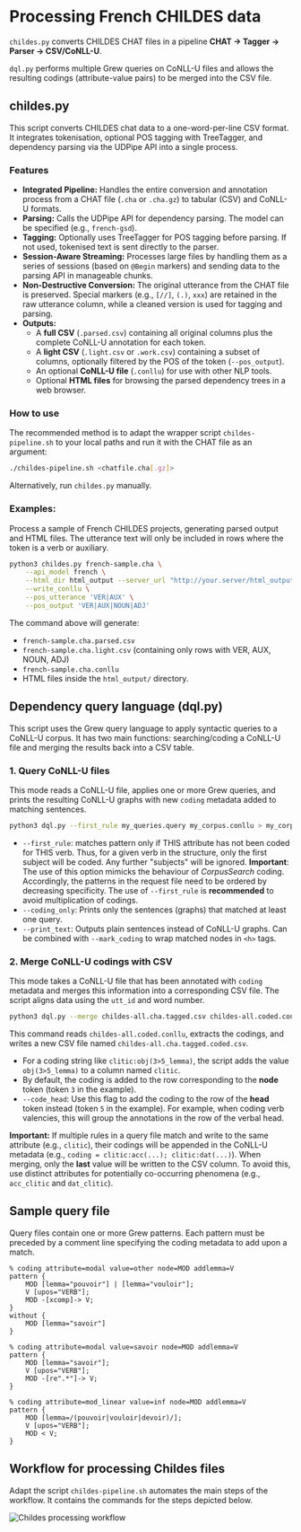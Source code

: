 # Processing French CHILDES data

`childes.py` converts CHILDES CHAT files in a pipeline **CHAT -\> Tagger -\> Parser -\> CSV/CoNLL-U**.

`dql.py` performs multiple Grew queries on CoNLL-U files and allows the resulting codings (attribute-value pairs) to be merged into the CSV file.

## childes.py

This script converts CHILDES chat data to a one-word-per-line CSV format. It integrates tokenisation, optional POS tagging with TreeTagger, and dependency parsing via the UDPipe API into a single process.

### Features

  - **Integrated Pipeline:** Handles the entire conversion and annotation process from a CHAT file (`.cha` or `.cha.gz`) to tabular (CSV) and CoNLL-U formats.
  - **Parsing:** Calls the UDPipe API for dependency parsing. The model can be specified (e.g., `french-gsd`).
  - **Tagging:** Optionally uses TreeTagger for POS tagging before parsing. If not used, tokenised text is sent directly to the parser.
  - **Session-Aware Streaming:** Processes large files by handling them as a series of sessions (based on `@Begin` markers) and sending data to the parsing API in manageable chunks.
  - **Non-Destructive Conversion:** The original utterance from the CHAT file is preserved. Special markers (e.g., `[//]`, `(.)`, `xxx`) are retained in the raw utterance column, while a cleaned version is used for tagging and parsing.
  - **Outputs:**
      - A **full CSV** (`.parsed.csv`) containing all original columns plus the complete CoNLL-U annotation for each token.
      - A **light CSV** (`.light.csv` or `.work.csv`) containing a subset of columns, optionally filtered by the POS of the token (`--pos_output`).
      - An optional **CoNLL-U file** (`.conllu`) for use with other NLP tools.
      - Optional **HTML files** for browsing the parsed dependency trees in a web browser.

### How to use

The recommended method is to adapt the wrapper script `childes-pipeline.sh` to your local paths and run it with the CHAT file as an argument:

```sh
./childes-pipeline.sh <chatfile.cha[.gz]>
```

Alternatively, run `childes.py` manually.

### Examples:

Process a sample of French CHILDES projects, generating parsed output and HTML files. The utterance text will only be included in rows where the token is a verb or auxiliary.

```sh
python3 childes.py french-sample.cha \
    --api_model french \
    --html_dir html_output --server_url "http://your.server/html_output" \
    --write_conllu \
    --pos_utterance 'VER|AUX' \
    --pos_output 'VER|AUX|NOUN|ADJ'
```

The command above will generate:

  - `french-sample.cha.parsed.csv`
  - `french-sample.cha.light.csv` (containing only rows with VER, AUX, NOUN, ADJ)
  - `french-sample.cha.conllu`
  - HTML files inside the `html_output/` directory.

## Dependency query language (dql.py)

This script uses the Grew query language to apply syntactic queries to a CoNLL-U corpus. It has two main functions: searching/coding a CoNLL-U file and merging the results back into a CSV table.

### 1\. Query CoNLL-U files

This mode reads a CoNLL-U file, applies one or more Grew queries, and prints the resulting CoNLL-U graphs with new `coding` metadata added to matching sentences.

```sh
python3 dql.py --first_rule my_queries.query my_corpus.conllu > my_corpus.coded.conllu
```
  - `--first_rule`: matches pattern only if THIS attribute has not been coded for THIS verb.  Thus, for a given verb in the structure, only the first subject will be coded. Any further "subjects" will be ignored.  **Important**: The use of this option mimicks the behaviour of _CorpusSearch_ coding. Accordingly, the patterns in the request file need to be ordered by decreasing specificity. The use of `--first_rule` is **recommended** to avoid multiplication of codings.
  - `--coding_only`: Prints only the sentences (graphs) that matched at least one query.
  - `--print_text`: Outputs plain sentences instead of CoNLL-U graphs. Can be combined with `--mark_coding` to wrap matched nodes in `<h>` tags.

### 2\. Merge CoNLL-U codings with CSV

This mode takes a CoNLL-U file that has been annotated with `coding` metadata and merges this information into a corresponding CSV file. The script aligns data using the `utt_id` and word number.

```sh
python3 dql.py --merge childes-all.cha.tagged.csv childes-all.coded.conllu
```

This command reads `childes-all.coded.conllu`, extracts the codings, and writes a new CSV file named `childes-all.cha.tagged.coded.csv`.

  - For a coding string like `clitic:obj(3>5_lemma)`, the script adds the value `obj(3>5_lemma)` to a column named `clitic`.
  - By default, the coding is added to the row corresponding to the **node** token (token `3` in the example).
  - `--code_head`: Use this flag to add the coding to the row of the **head** token instead (token `5` in the example). For example, when coding verb valencies, this will group the annotations in the row of the verbal head.


**Important:** If multiple rules in a query file match and write to the same attribute (e.g., `clitic`), their codings will be appended in the CoNLL-U metadata (e.g., `coding = clitic:acc(...); clitic:dat(...)`). When merging, only the **last** value will be written to the CSV column. To avoid this, use distinct attributes for potentially co-occurring phenomena (e.g., `acc_clitic` and `dat_clitic`).

## Sample query file

Query files contain one or more Grew patterns. Each pattern must be preceded by a comment line specifying the coding metadata to add upon a match.

```grew
% coding attribute=modal value=other node=MOD addlemma=V
pattern {
    MOD [lemma="pouvoir"] | [lemma="vouloir"];
    V [upos="VERB"];
    MOD -[xcomp]-> V;
}
without {
    MOD [lemma="savoir"]
}

% coding attribute=modal value=savoir node=MOD addlemma=V
pattern {
    MOD [lemma="savoir"];
    V [upos="VERB"];
    MOD -[re".*"]-> V;
}

% coding attribute=mod_linear value=inf node=MOD addlemma=V
pattern {
    MOD [lemma=/(pouvoir|vouloir|devoir)/];
    V [upos="VERB"];
    MOD < V;
}
```

## Workflow for processing Childes files

Adapt the script `childes-pipeline.sh` automates the main steps of the workflow.
It contains the commands for the steps depicted below.

![Childes processing workflow](https://github.com/user-attachments/assets/ee7950a7-f503-44f0-9211-7ab5af7f1a3f)